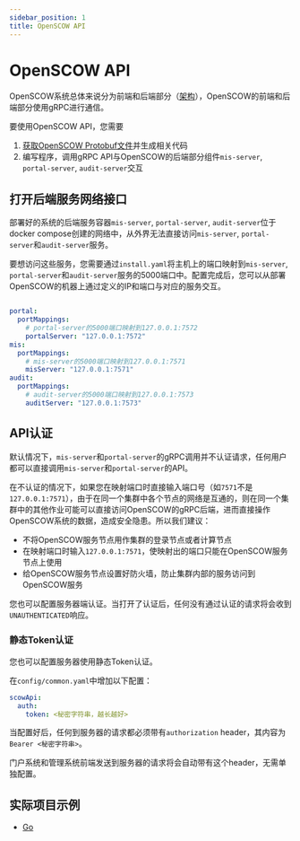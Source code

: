 ```yaml
---
sidebar_position: 1
title: OpenSCOW API
---
```


# OpenSCOW API

OpenSCOW系统总体来说分为前端和后端部分（[架构](../../../deploy/architecture/index.md)），OpenSCOW的前端和后端部分使用gRPC进行通信。

要使用OpenSCOW API，您需要

1. [获取OpenSCOW Protobuf文件](../proto.md)并生成相关代码
2. 编写程序，调用gRPC API与OpenSCOW的后端部分组件`mis-server`, `portal-server`, `audit-server`交互

## 打开后端服务网络接口

部署好的系统的后端服务容器`mis-server`, `portal-server`, `audit-server`位于docker compose创建的网络中，从外界无法直接访问`mis-server`, `portal-server`和`audit-server`服务。

要想访问这些服务，您需要通过`install.yaml`将主机上的端口映射到`mis-server`, `portal-server`和`audit-server`服务的5000端口中。配置完成后，您可以从部署OpenSCOW的机器上通过定义的IP和端口与对应的服务交互。

```yaml title=install.yaml

portal:
  portMappings:
    # portal-server的5000端口映射到127.0.0.1:7572
    portalServer: "127.0.0.1:7572"
mis:
  portMappings:
    # mis-server的5000端口映射到127.0.0.1:7571
    misServer: "127.0.0.1:7571"
audit:
  portMappings:
    # audit-server的5000端口映射到127.0.0.1:7573
    auditServer: "127.0.0.1:7573"
```

## API认证

默认情况下，`mis-server`和`portal-server`的gRPC调用并不认证请求，任何用户都可以直接调用`mis-server`和`portal-server`的API。

在不认证的情况下，如果您在映射端口时直接输入端口号（如`7571`不是`127.0.0.1:7571`），由于在同一个集群中各个节点的网络是互通的，则在同一个集群中的其他作业可能可以直接访问OpenSCOW的gRPC后端，进而直接操作OpenSCOW系统的数据，造成安全隐患。所以我们建议：

- 不将OpenSCOW服务节点用作集群的登录节点或者计算节点
- 在映射端口时输入`127.0.0.1:7571`，使映射出的端口只能在OpenSCOW服务节点上使用
- 给OpenSCOW服务节点设置好防火墙，防止集群内部的服务访问到OpenSCOW服务

您也可以配置服务器端认证。当打开了认证后，任何没有通过认证的请求将会收到`UNAUTHENTICATED`响应。

### 静态Token认证

您也可以配置服务器使用静态Token认证。

在`config/common.yaml`中增加以下配置：

```yaml title="config/common.yaml"
scowApi:
  auth:
    token: <秘密字符串，越长越好>
```

当配置好后，任何到服务器的请求都必须带有`authorization` header，其内容为`Bearer <秘密字符串>`。

门户系统和管理系统前端发送到服务器的请求将会自动带有这个header，无需单独配置。

## 实际项目示例

- [Go](../examples/go.md#使用scow-api)

